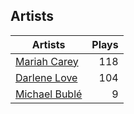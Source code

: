 ## Artists
Artists | Plays 
----- | -----: 
[Mariah Carey](/artists/mariah-carey-31885) | 118
[Darlene Love](/artists/darlene-love-118320) | 104
[Michael Bublé](/artists/michael-buble-58319) | 9

